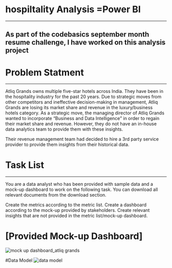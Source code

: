 # hospiltality Analysis =Power BI
----------------------------------------------------------------------------------------------------------------
As part of the codebasics september month resume challenge, I have worked on this analysis project
----------------------------------------------------------------------------------------------------------------

# Problem Statment
----------------------------------------------------------------------------------------------------------------
Atliq Grands owns multiple five-star hotels across India. They have been in the hospitality industry for the past 20 years. 
Due to strategic moves from other competitors and ineffective decision-making in management, Atliq Grands are losing its 
market share and revenue in the luxury/business hotels category. As a strategic move, the managing director of Atliq Grands
wanted to incorporate “Business and Data Intelligence” in order to regain their market share and revenue. However, they do 
not have an in-house data analytics team to provide them with these insights.

Their revenue management team had decided to hire a 3rd party service provider to provide them insights from their historical data.


# Task List
----------------------------------------------------------------------------------------------------------------
You are a data analyst who has been provided with sample data and a mock-up dashboard to work on the following task. 
You can download all relevant documents from the download section.

Create the metrics according to the metric list.
Create a dashboard according to the mock-up provided by stakeholders.
Create relevant insights that are not provided in the metric list/mock-up dashboard.

# [Provided Mock-up Dashboard]
 ![mock up dashboard_atliq grands](https://github.com/vinodmahi/hospiltality-revenue-/assets/125296138/9dd00fef-ad52-461e-8a92-6c510d4b57c5)

#Data Model
![data model](https://github.com/vinodmahi/hospiltality-revenue-/assets/125296138/f9c18742-ae1d-4004-9ee0-b05f2559a045)


 

